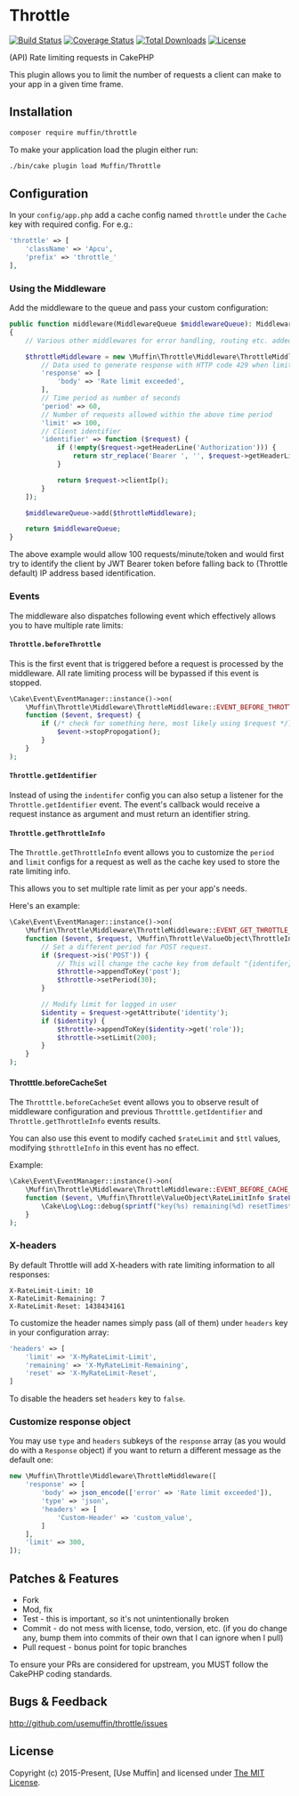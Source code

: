 # Throttle

[![Build Status](https://img.shields.io/github/workflow/status/UseMuffin/Throttle/CI/master?style=flat-square)](https://github.com/UseMuffin/Throttle/actions?query=workflow%3ACI+branch%3Amaster)
[![Coverage Status](https://img.shields.io/codecov/c/github/UseMuffin/Throttle.svg?style=flat-square)](https://codecov.io/github/UseMuffin/Throttle)
[![Total Downloads](https://img.shields.io/packagist/dt/muffin/throttle.svg?style=flat-square)](https://packagist.org/packages/muffin/throttle)
[![License](https://img.shields.io/badge/license-MIT-blue.svg?style=flat-square)](LICENSE)

(API) Rate limiting requests in CakePHP

This plugin allows you to limit the number of requests a client can make to your
app in a given time frame.

## Installation

```bash
composer require muffin/throttle
```
To make your application load the plugin either run:

```bash
./bin/cake plugin load Muffin/Throttle
```

## Configuration

In your `config/app.php` add a cache config named `throttle` under the `Cache` key
with required config. For e.g.:

```php
'throttle' => [
    'className' => 'Apcu',
    'prefix' => 'throttle_'
],
```

### Using the Middleware

Add the middleware to the queue and pass your custom configuration:

```php
public function middleware(MiddlewareQueue $middlewareQueue): MiddlewareQueue
{
    // Various other middlewares for error handling, routing etc. added here.

    $throttleMiddleware = new \Muffin\Throttle\Middleware\ThrottleMiddleware([
        // Data used to generate response with HTTP code 429 when limit is exceeded.
        'response' => [
            'body' => 'Rate limit exceeded',
        ],
        // Time period as number of seconds
        'period' => 60,
        // Number of requests allowed within the above time period
        'limit' => 100,
        // Client identifier
        'identifier' => function ($request) {
            if (!empty($request->getHeaderLine('Authorization'))) {
                return str_replace('Bearer ', '', $request->getHeaderLine('Authorization'));
            }

            return $request->clientIp();
        }
    ]);

    $middlewareQueue->add($throttleMiddleware);

    return $middlewareQueue;
}
```

The above example would allow 100 requests/minute/token and would first try to
identify the client by JWT Bearer token before falling back to (Throttle default)
IP address based identification.

### Events

The middleware also dispatches following event which effectively allows you to
have multiple rate limits:

#### `Throttle.beforeThrottle`

This is the first event that is triggered before a request is processed by the
middleware. All rate limiting process will be bypassed if this event is stopped.

```php
\Cake\Event\EventManager::instance()->on(
    \Muffin\Throttle\Middleware\ThrottleMiddleware::EVENT_BEFORE_THROTTLE,
    function ($event, $request) {
        if (/* check for something here, most likely using $request */) {
            $event->stopPropogation();
        }
    }
);
```

#### `Throttle.getIdentifier`

Instead of using the `indentifer` config you can also setup a listener for the
`Throttle.getIdentifier` event. The event's callback would receive a request
instance as argument and must return an identifier string.

#### `Throttle.getThrottleInfo`

The `Throttle.getThrottleInfo` event allows you to customize the `period` and `limit`
configs for a request as well as the cache key used to store the rate limiting info.

This allows you to set multiple rate limit as per your app's needs.

Here's an example:

```php
\Cake\Event\EventManager::instance()->on(
    \Muffin\Throttle\Middleware\ThrottleMiddleware::EVENT_GET_THROTTLE_INFO,
    function ($event, $request, \Muffin\Throttle\ValueObject\ThrottleInfo $throttle) {
        // Set a different period for POST request.
        if ($request->is('POST')) {
            // This will change the cache key from default "{identifer}" to "{identifer}.post".
            $throttle->appendToKey('post');
            $throttle->setPeriod(30);
        }

        // Modify limit for logged in user
        $identity = $request->getAttribute('identity');
        if ($identity) {
            $throttle->appendToKey($identity->get('role'));
            $throttle->setLimit(200);
        }
    }
);
```

#### Throtttle.beforeCacheSet

The `Throtttle.beforeCacheSet` event allows you to observe result of middleware configuration and previous
`Throtttle.getIdentifier` and `Throttle.getThrottleInfo` events results.

You can also use this event to modify cached `$rateLimit` and `$ttl` values,
modifying `$throttleInfo` in this event has no effect.

Example:

```php
\Cake\Event\EventManager::instance()->on(
    \Muffin\Throttle\Middleware\ThrottleMiddleware::EVENT_BEFORE_CACHE_SET,
    function ($event, \Muffin\Throttle\ValueObject\RateLimitInfo $rateLimit, int $ttl, \Muffin\Throttle\ValueObject\ThrottleInfo $throttleInfo) {
        \Cake\Log\Log::debug(sprintf("key(%s) remaining(%d) resetTimestamp(%d) ttl(%d)", $throttleInfo->getKey(), $rateLimit->getRemaining(), $rateLimit->getResetTimestamp(), $ttl));
    }
);
```

### X-headers

By default Throttle will add X-headers with rate limiting information to all responses:

```
X-RateLimit-Limit: 10
X-RateLimit-Remaining: 7
X-RateLimit-Reset: 1438434161
```

To customize the header names simply pass (all of them) under `headers` key in
your configuration array:

```php
'headers' => [
    'limit' => 'X-MyRateLimit-Limit',
    'remaining' => 'X-MyRateLimit-Remaining',
    'reset' => 'X-MyRateLimit-Reset',
]
```

To disable the headers set `headers` key to `false`.

### Customize response object

You may use `type` and `headers` subkeys of the `response` array (as you would do
with a `Response` object) if you want to return a different message as the default one:

```php
new \Muffin\Throttle\Middleware\ThrottleMiddleware([
    'response' => [
        'body' => json_encode(['error' => 'Rate limit exceeded']),
        'type' => 'json',
        'headers' => [
            'Custom-Header' => 'custom_value',
        ]
    ],
    'limit' => 300,
]);
```

## Patches & Features

* Fork
* Mod, fix
* Test - this is important, so it's not unintentionally broken
* Commit - do not mess with license, todo, version, etc. (if you do change any, bump them into commits of
their own that I can ignore when I pull)
* Pull request - bonus point for topic branches

To ensure your PRs are considered for upstream, you MUST follow the CakePHP coding standards.

## Bugs & Feedback

http://github.com/usemuffin/throttle/issues

## License

Copyright (c) 2015-Present, [Use Muffin] and licensed under [The MIT License][mit].

[cakephp]:http://cakephp.org
[composer]:http://getcomposer.org
[mit]:http://www.opensource.org/licenses/mit-license.php
[muffin]:http://usemuffin.com
